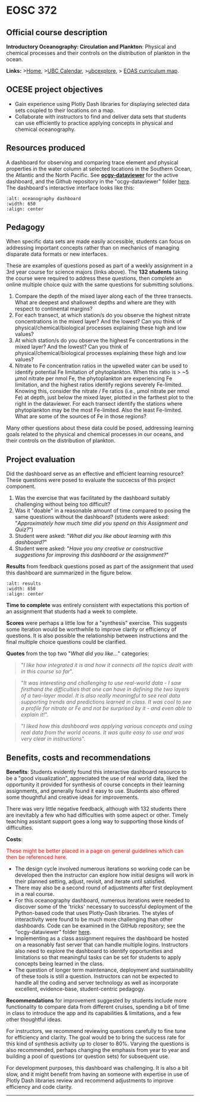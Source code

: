 # EOSC 372

## Official course description

**Introductory Oceanography: Circulation and Plankton**: Physical and chemical processes and their controls on the distribution of plankton in the ocean. 

**Links:**
\>[Home](https://www.eoas.ubc.ca/academics/courses/eosc372),
\>[UBC Calendar](https://courses.students.ubc.ca/cs/courseschedule?pname=subjarea&tname=subj-course&dept=EOSC&course=372),
\>[ubcexplore](https://ubcexplorer.io/course/EOSC/372),
\> [EOAS curriculum map](https://www.eoas.ubc.ca/~quest/eoas-only.html).

## OCESE project objectives

* Gain experience using Plotly Dash libraries for displaying selected data sets coupled to their locations on a map. 
* Collaborate with instructors to find and deliver data sets that students can use efficiently to practice applying concepts in physical and chemical oceanography.

## Resources produced

A dashboard for observing and comparing trace element and physical properties in the water column at selected locations in the Southern Ocean, the Atlantic and the North Pacific. See **[ocgy-dataviewer](https://dashboard.eoastest.xyz/ocgy)** for the active dashboard, and the Github repository in the "ocgy-dataviewer" folder [here](https://github.com/phaustin/addon_containers). The dashboard's interactive interface looks like this:

```{image} images/ocgy-eg.png
:alt: oceanography dashboard
:width: 650
:align: center
```

## Pedagogy

When specific data sets are made easily accessible, students can focus on addressing important concepts rather than on mechanics of managing disparate data formats or new interfaces.

These are examples of questions posed as part of a weekly assignment in a 3rd year course for science majors (links above). The **132 students** taking the course were required to address these questions, then complete an online multiple choice quiz with the same questions for submitting solutions.

1. Compare the depth of the mixed layer along each of the three transects. What are deepest and shallowest depths and where are they with respect to continental margins?
2. For each transect, at which station/s do you observe the highest nitrate concentrations in the mixed layer? And the lowest? Can you think of physical/chemical/biological processes explaining these high and low values? 
3. At which station/s do you observe the highest Fe concentrations in the mixed layer? And the lowest? Can you think of physical/chemical/biological processes explaining these high and low values?
4. Nitrate to Fe concentration ratios in the upwelled water can be used to identify potential Fe limitation of phytoplankton. When this ratio is > ~5 µmol nitrate per nmol Fe, the phytoplankton are experiencing Fe limitation, and the highest ratios identify regions severely Fe-limited. Knowing this, consider the nitrate / Fe ratios (i.e., µmol nitrate per nmol Fe) at depth, just below the mixed layer, plotted in the farthest plot to the right in the dataviewer. For each transect identify the stations where phytoplankton may be the most Fe-limited. Also the least Fe-limited. What are some of the sources of Fe in those regions?

Many other questions about these data could be posed, addressing learning goals related to the physical and chemical processes in our oceans, and their controls on the distribution of plankton.

## Project evaluation

Did the dashboard serve as an effective and efficient learning resource? These questions were posed to evaluate the succecss of this project component.

1. Was the exercise that was facilitated by the dashboard suitably challenging without being too difficult? 
2. Was it "doable" in a reasonable amount of time compared to posing the same questions without the dashboard? (students were asked: "_Approximately how much time did you spend on this Assignment and Quiz?_")
3. Student were asked: "_What did you like about learning with this dashboard?_"
4. Student were asked: "_Have you any creative or constructive suggestions for improving this dashboard or the assignment?_"

**Results** from feedback questions posed as part of the assignment that used this dashboard are summarized in the figure below.

```{image} images/372studentresults-sm.png
:alt: results
:width: 650
:align: center
```
**Time to complete** was entirely consistent with expectations this portion of an assignment that students had a week to complete.

**Scores** were perhaps a little low for a "synthesis" exercise. This suggests some iteration would be worthwhile to improve clarity or efficiency of questions. It is also possible the relationship between instructions and the final multiple choice questions could be clarified.

**Quotes** from the top two "_What did you like..._" categories:

> "_I like how integrated it is and how it connects all the topics dealt with in this course so far_".

> "_It was interesting and challenging to use real-world data - I saw firsthand the difficulties that one can have in defining the two layers of a two-layer model. It is also really meaningful to see real data supporting trends and predictions learned in class. It was cool to see a profile for nitrate or Fe and not be surprised by it - and even able to explain it!_".

> "_I liked how this dashboard was applying various concepts and using real data from the world oceans. It was quite easy to use and was very clear in instructions_".

## Benefits, costs and recommendations

**Benefits**: Students evidently found this interactive dashboard resource to be a "good visualization", appreciated the use of real world data, liked the opportunity it provided for synthesis of course concepts in their learning assignments, and generally found it easy to use. Students also offered some thoughtful and creative ideas for improvements. 

There was very little negative feedback, although with 132 students there are inevitably a few who had difficulties with some aspect or other. Timely teaching assistant support goes a long way to supporting those kinds of difficulties.

**Costs**:

<span style="color:red">These might be better placed in a page on general guidelines which can then be referenced here.</span>

* The design cycle involved numerous iterations so working code can be developed then the instructor can explore how initial designs will work in their planned setting, adjust, revisit, and iterate until satisfied.
* There may also be a second round of adjustments after first deployment in a real course.
* For this oceanography dashboard, numerous iterations were needed to discover some of the 'tricks' necessary to successful deployment of the Python-based code that uses Plotly-Dash libraries. The styles of interactivity were found to be much more challenging than other dashboards. Code can be examined in the GitHub repository; see the "ocgy-dataviewer" folder [here](https://github.com/phaustin/addon_containers).
* Implementing as a class assignment requires the dashboard be hosted on a reasonably fast server that can handle multiple logins. Instructors also need to explore the dashboard to identify opportunities and limitations so that meaningful tasks can be set for students to apply concepts being learned in the class.
* The question of longer term maintenance, deployment and sustainability of these tools is still a question. Instructors can not be expected to handle all the coding and server technology as well as incorporate excellent, evidence-base, student-centric pedagogy. 

**Recommendations** for improvement suggested by students include more functionality to compare data from different cruises, spending a bit of time in class to introduce the app and its capabilities & limitations, and a few other thoughtful ideas.

For instructors, we recommend reviewing questions carefully to fine tune for efficiency and clarity. The goal would be to bring the success rate for this kind of synthesis activity up to closer to 80%. Varying the questions is also recommended, perhaps changing the emphasis from year to year and building a pool of questions (or question sets) for subsequent use.

For development purposes, this dashboard was challenging. It is also a bit slow, and it might benefit from having an someone with expertise in use of Plotly Dash libraries review and recommend adjustments to improve efficiency and code clarity.

---
